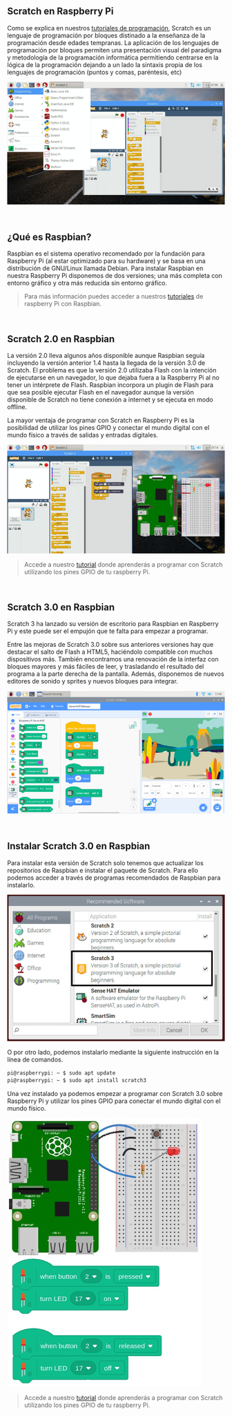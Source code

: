## Scratch en Raspberry Pi

Como se explica en nuestros [tutoriales de programación](https://www.programoergosum.com/cursos-online/scratch), Scratch es un lenguaje de programación por bloques distinado a la enseñanza de la programación desde edades tempranas. La aplicación de los lenguajes de programación por bloques permiten una presentación visual del paradigma y metodología de la programación informática permitiendo centrarse en la lógica de la programación dejando a un lado la sintaxis propia de los lenguajes de programación (puntos y comas, paréntesis, etc)

![](img/1.jpg "Scratch en Raspbian")



<br />



## ¿Qué es Raspbian?

Raspbian es el sistema operativo recomendado por la fundación para Raspberry Pi (al estar optimizado para su hardware) y se basa en una distribución de GNU/Linux llamada Debian. Para instalar Raspbian en nuestra Raspberry Pi disponemos de dos versiones; una más completa con entorno gráfico y otra más reducida sin entorno gráfico.

> Para más información puedes acceder a nuestros [tutoriales](https://www.programoergosum.com/cursos-online/raspberry-pi) de raspberry Pi con Raspbian.



<br />



## Scratch 2.0 en Raspbian

La versión 2.0 lleva algunos años disponible aunque Raspbian seguía incluyendo la versión anterior 1.4 hasta la llegada de la versión 3.0 de Scratch. El problema es que la versión 2.0 utilizaba Flash con la intención de ejecutarse en un navegador, lo que dejaba fuera a la Raspberry Pi al no tener un intérprete de Flash. Raspbian incorpora un plugin de Flash para que sea posible ejecutar Flash en el navegador aunque la versión disponible de Scratch no tiene conexión a internet y se ejecuta en modo offline.

La mayor ventaja de programar con Scratch en Raspberry Pi es la posibilidad de utilizar los pines GPIO y conectar el mundo digital con el mundo físico a través de salidas y entradas digitales.

![](img/2.jpg "Pines GPIO con Scratch 2.0")

> Accede a nuestro [tutorial](https://www.programoergosum.com/cursos-online/raspberry-pi/242-control-de-gpio-con-scratch-en-raspberry-pi/introduccion) donde aprenderás a programar con Scratch utilizando los pines GPIO de tu raspberry Pi.



<br />



## Scratch 3.0 en Raspbian

Scratch 3 ha lanzado su versión de escritorio para Raspbian en Raspberry Pi y este puede ser el empujón que te falta para empezar a programar.

Entre las mejoras de Scratch 3.0 sobre sus anteriores versiones hay que destacar el salto de Flash a HTML5, haciéndolo compatible con muchos dispositivos más. También encontramos una renovación de la interfaz con bloques mayores y más fáciles de leer, y trasladando el resultado del programa a la parte derecha de la pantalla. Además, disponemos de nuevos editores de sonido y sprites y nuevos bloques para integrar.

![](img/3.jpg "Scratch 3.0 en Raspbian")



<br />



## Instalar Scratch 3.0 en Raspbian

Para instalar esta versión de Scratch solo tenemos que actualizar los repositorios de Raspbian e instalar el paquete de Scratch. Para ello podemos acceder a través de programas recomendados de Raspbian para instalarlo.

![](img/4.jpg "Agregar Scratch 3.0 en Raspbian")

O por otro lado, podemos instalarlo mediante la siguiente instrucción en la línea de comandos.

```sh
pi@raspberrypi: ~ $ sudo apt update
pi@raspberrypi: ~ $ sudo apt install scratch3
```

Una vez instalado ya podemos empezar a programar con Scratch 3.0 sobre Raspberry Pi y utilizar los pines GPIO para conectar el mundo digital con el mundo físico.

![](img/5.jpg "Pines GPIO con Scratch 3.0")

> Accede a nuestro [tutorial](https://www.programoergosum.com/cursos-online/raspberry-pi/242-control-de-gpio-con-scratch-en-raspberry-pi/introduccion) donde aprenderás a programar con Scratch utilizando los pines GPIO de tu raspberry Pi.
